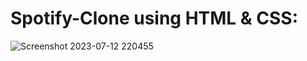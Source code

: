 # Spotify-Clone using HTML & CSS:

![Screenshot 2023-07-12 220455](https://github.com/DetrojaRadhey/Spotify-Clone/assets/137185638/a80a72bf-31ec-4ae7-8727-0432a7034b90)
